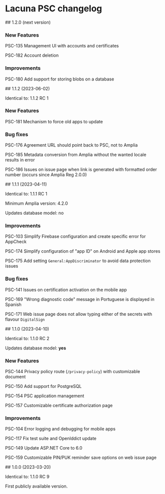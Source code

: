 ﻿# Lacuna PSC changelog

<a name="vnext" />
<a name="v1-2-0" />
## 1.2.0 (next version)

### New Features

PSC-135 Management UI with accounts and certificates

PSC-182 Account deletion

### Improvements

PSC-180 Add support for storing blobs on a database



<a name="v1-1-2" />
## 1.1.2 (2023-06-02)

Identical to: 1.1.2 RC 1

### New Features

PSC-181 Mechanism to force old apps to update

### Bug fixes

PSC-176 Agreement URL should point back to PSC, not to Amplia

PSC-185 Metadata conversion from Amplia without the wanted locale results in error

PSC-186 Issues on issue page when link is generated with formatted order number (occurs since Amplia Reg 2.0.0)


<a name="v1-1-1" />
## 1.1.1 (2023-04-11)

Identical to: 1.1.1 RC 1

Minimum Amplia version: 4.2.0

Updates database model: no

### Improvements

PSC-103 Simplify Firebase configuration and create specific error for AppCheck

PSC-174 Simplify configuration of "app ID" on Android and Apple app stores

PSC-175 Add setting `General:AppDiscriminator` to avoid data protection issues

### Bug fixes

PSC-141 Issues on certification activation on the mobile app

PSC-169 "Wrong diagnostic code" message in Portuguese is displayed in Spanish

PSC-171 Web issue page does not allow typing either of the secrets with flavour `DigitalSign`



<a name="v1-1-0" />
## 1.1.0 (2023-04-10)

Identical to: 1.1.0 RC 2

Updates database model: **yes**

### New Features

PSC-144 Privacy policy route (`/privacy-policy`) with customizable document

PSC-150 Add support for PostgreSQL

PSC-154 PSC application management

PSC-157 Customizable certificate authorization page

### Improvements

PSC-104 Error logging and debugging for mobile apps

PSC-117 Fix test suite and OpenIddict update

PSC-149 Update ASP.NET Core to 6.0

PSC-159 Customizable PIN/PUK reminder save options on web issue page



<a name="v1-0-0" />
## 1.0.0 (2023-03-20)

Identical to: 1.1.0 RC 9

First publicly available version.
